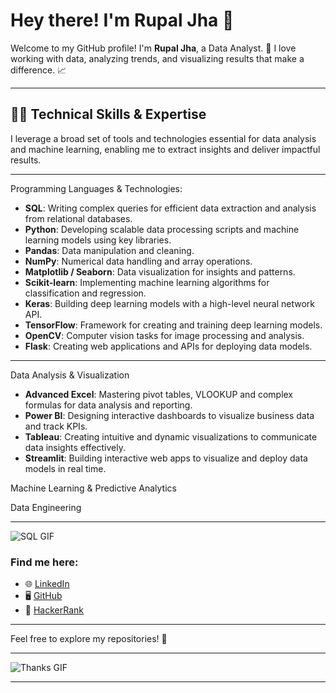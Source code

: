 # Hey there! I'm **Rupal Jha** 👋
Welcome to my GitHub profile! I'm **Rupal Jha**, a Data Analyst. 🚀
I love working with data, analyzing trends, and visualizing results that make a difference. 📈 

---

👨‍💻 Technical Skills & Expertise
---

I leverage a broad set of tools and technologies essential for data analysis and machine learning, enabling me to extract insights and deliver impactful results.

---
Programming Languages & Technologies:
- **SQL**: Writing complex queries for efficient data extraction and analysis from relational databases.
- **Python**: Developing scalable data processing scripts and machine learning models using key libraries.
- **Pandas**: Data manipulation and cleaning.
- **NumPy**: Numerical data handling and array operations.
- **Matplotlib / Seaborn**: Data visualization for insights and patterns.
- **Scikit-learn**: Implementing machine learning algorithms for classification and regression.
- **Keras**: Building deep learning models with a high-level neural network API.
- **TensorFlow**: Framework for creating and training deep learning models.
- **OpenCV**: Computer vision tasks for image processing and analysis.
- **Flask**: Creating web applications and APIs for deploying data models.
---
Data Analysis & Visualization
- **Advanced Excel**: Mastering pivot tables, VLOOKUP and complex formulas for data analysis and reporting.
- **Power BI**: Designing interactive dashboards to visualize business data and track KPIs.
- **Tableau**: Creating intuitive and dynamic visualizations to communicate data insights effectively.
- **Streamlit**: Building interactive web apps to visualize and deploy data models in real time.
  
Machine Learning & Predictive Analytics

Data Engineering

---

![SQL GIF](https://t3.ftcdn.net/jpg/07/59/45/12/360_F_759451246_OGyz5y2S57Gi0oBCEpnRHz2qm1Ot574U.jpg)

### Find me here:
- 🌐 [LinkedIn](https://www.linkedin.com/in/rupal-jha)
- 🖥️ [GitHub](https://github.com/RupalJ-02)
- 🏅 [HackerRank](https://www.hackerrank.com/profile/rjhastudent)

---
Feel free to explore my repositories! 🚀

---
![Thanks GIF](https://media.istockphoto.com/id/1362879594/vector/thank-you-neon-sign-on-brick-wall-background.jpg?s=612x612&w=0&k=20&c=1VRRnssOBYxxqT-NXVZOYJVXqLK2ECiGzlWWsyO8-XQ=)


****
